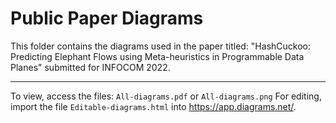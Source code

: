 # Public Paper Diagrams

This folder contains the diagrams used in the paper titled: "HashCuckoo: Predicting Elephant Flows using Meta-heuristics in Programmable Data Planes" submitted for INFOCOM 2022.
______________

To view, access the files: `All-diagrams.pdf` or `All-diagrams.png`
For editing, import the file `Editable-diagrams.html` into https://app.diagrams.net/. 
